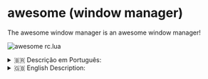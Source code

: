 # awesome (window manager)

The awesome window manager is an awesome window manager!

![awesome rc.lua](https://github.com/jKy0n/Viamar-dotfiles/blob/master/Pictures/Viamar-PC-media/awesome-2025-09-26.png)
<details>
    <summary>🇧🇷 Descrição em Português:</summary>
        <br>
Basicamente este é o meu setup no Viamar-PC, muito semelhante ao que uso em todos os meus PCs.

O rc.lua (arquivo de configuração) foi modularizado, ou seja, quebrado em vários pedaços menores e linkados pelo rc.lua como arquivo principal. Facilitando a organização e manutenção do código como um todo.

Uso apenas um repositório de widgets, o [streetturtle/awesome-wm-widgets](https://github.com/streetturtle/awesome-wm-widgets) para widgets mais complexos.
widgets simples foram feitos por mim mesmo para usar o mínimo de recursos da máquina e formar uma boa e leve StatusBar.

E quanto ao tema, foi baseado nas cores do [Catppuccin Macchiato Blue](https://github.com/catppuccin/catppuccin)
        </br>
</details>

<details>
    <summary>🇬🇧 English Description:</summary>
        <br>
This is basically my setup on Viamar-PC, very similar to what I use across all my machines.

The rc.lua (configuration file) has been modularized—split into several smaller parts and linked through the main rc.lua file. This makes the code easier to organize and maintain as a whole.

I use only one widget repository: [streetturtle/awesome-wm-widgets](https://github.com/streetturtle/awesome-wm-widgets), for more complex widgets.
Simple widgets were custom-made by me to use minimal system resources while building a clean and lightweight StatusBar.

As for the theme, it’s based on the colors of [Catppuccin Macchiato Blue](https://github.com/catppuccin/catppuccin).
        </br>
</details>